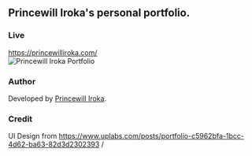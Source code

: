 ## Princewill Iroka's personal portfolio. 
### Live
https://princewilliroka.com/ \
![Princewill Iroka Portfolio](https://imgur.com/qsbmVZB.png)
### Author
Developed by [Princewill Iroka](https://princewilliroka.com/).
### Credit
UI Design from https://www.uplabs.com/posts/portfolio-c5962bfa-1bcc-4d62-ba63-82d3d2302393 /

